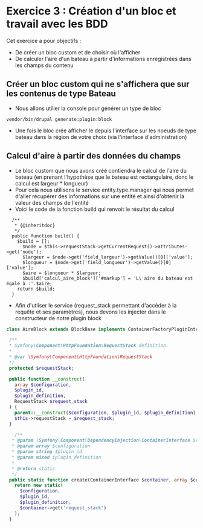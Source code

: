 # Exercice 3 : Création d'un bloc et travail avec les BDD

Cet exercice a pour objectifs :
* De créer un bloc custom et de choisir où l'afficher
* De calculer l'aire d'un bateau à partir d'informations enregistrées dans les champs du contenu

## Créer un bloc custom qui ne s'affichera que sur les contenus de type Bateau

* Nous allons utilier la console pour générer un type de bloc 
```
vendor/bin/drupal generate:plugin:block
```
* Une fois le bloc crée afficher le depuis l'interface sur les noeuds de type bateau dans la région de votre choix (via l'interface d'administration)
  
## Calcul d'aire à partir des données du champs

* Le bloc custom que nous avons créé contiendra le calcul de l'aire du bateau (en prenant l'hypothèse que le bateau est rectangulaire, donc le calcul est largeur * longueur)
* Pour cela nous utilisons le service entity.type.manager qui nous permet d'aller récupérer des informations sur une entité et ainsi d'obtenir la valeur des champs de l'entité
* Voici le code de la fonction build qui renvoit le résultat du calcul
```
  /**
   * {@inheritdoc}
   */
  public function build() {
    $build = [];
      $node = $this->requestStack->getCurrentRequest()->attributes->get('node');
      $largeur = $node->get('field_largeur')->getValue()[0]['value'];
      $longueur = $node->get('field_longueur')->getValue()[0]['value'];
      $aire = $longueur * $largeur;
      $build['calcul_aire_block']['#markup'] = 'L\'aire du bateau est égale à :'.$aire;
    return $build;
  }
```
* Afin d'utliser le service (request_stack permettant d'accèder à la requête et ses paramètres), nous devons les injecter dans le constructeur de notre plugin block
 ```php
 class AireBlock extends BlockBase implements ContainerFactoryPluginInterface{
 
  /**
  * Symfony\Component\HttpFoundation\RequestStack definition.
  *
  * @var \Symfony\Component\HttpFoundation\RequestStack
  */
  protected $requestStack;

  public function __construct(
    array $configuration,
    $plugin_id,
    $plugin_definition,
    RequestStack $request_stack
  ) {
    parent::__construct($configuration, $plugin_id, $plugin_definition);
    $this->requestStack = $request_stack;
  }

    /**
   * @param \Symfony\Component\DependencyInjection\ContainerInterface $container
   * @param array $configuration
   * @param string $plugin_id
   * @param mixed $plugin_definition
   *
   * @return static
   */
  public static function create(ContainerInterface $container, array $configuration, $plugin_id, $plugin_definition) {
    return new static(
      $configuration,
      $plugin_id,
      $plugin_definition,
      $container->get('request_stack')
    );
  }
 ```
